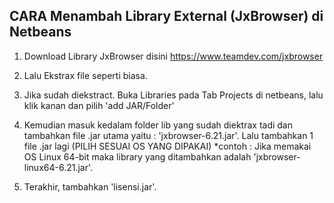 ## CARA Menambah Library External (JxBrowser) di Netbeans
1. Download Library JxBrowser disini https://www.teamdev.com/jxbrowser

2. Lalu Ekstrax file seperti biasa.

3. Jika sudah diekstract. Buka Libraries pada Tab Projects di netbeans, lalu klik kanan dan pilih 'add JAR/Folder'

4. Kemudian masuk kedalam folder lib yang sudah diektrax tadi dan tambahkan file .jar utama yaitu : 'jxbrowser-6.21.jar'. Lalu tambahkan 1 file .jar lagi (PILIH SESUAI OS YANG DIPAKAI) *contoh : Jika memakai OS Linux 64-bit maka library yang ditambahkan adalah 'jxbrowser-linux64-6.21.jar'.

5. Terakhir, tambahkan 'lisensi.jar'.